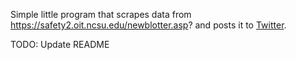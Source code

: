 Simple little program that scrapes data from https://safety2.oit.ncsu.edu/newblotter.asp? and posts it to [Twitter](https://twitter.com/brickblotbot).

TODO: Update README
